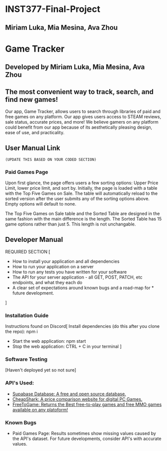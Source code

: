 # INST377-Final-Project
##  Miriam Luka, Mia Mesina, Ava Zhou

# Game Tracker
##  Developed by Miriam Luka, Mia Mesina, Ava Zhou

## The most convenient way to track, search, and find new games!
Our app, Game Tracker, allows users to search through libraries of paid and free games on any platform. Our app gives users access to STEAM reviews, sale status, accurate prices, and more! We believe gamers on any platform could benefit from our app because of its aesthetically pleasing design, ease of use, and practicality. 

## User Manual Link
    (UPDATE THIS BASED ON YOUR CODED SECTION)
### Paid Games Page
Upon first glance, the page offers users a few sorting options: Upper Price Limit, lower price limit, and sort by. Initially, the page is loaded with a table with the Top Five Games on Sale. The table will automatically reload to the sorted version after the user submits any of the sorting options above. Empty options will default to none. 

The Top Five Games on Sale table and the Sorted Table are designed in the same fashion with the main difference is the length. The Sorted Table has 15 game options rather than just 5. This length is not unchangable.

## Developer Manual 
REQUIRED SECTION [

* How to install your application and all dependencies
* How to run your application on a server
* How to run any tests you have written for your software
* The API for your server application - all GET, POST, PATCH, etc endpoints, and what they each do
* A clear set of expectations around known bugs and a road-map for * future development.

]

### Installation Guide
Instructions found on Discord[ 
Install dependencies (do this after you clone the repo): npm i
- Start the web application: npm start
- Stop the web application: CTRL + C in your terminal
]

### Software Testing
[Haven't deployed yet so not sure]

### API's Used: 
- [Supabase Database: A free and open source database.](https://supabase.com/docs/guides/database/overview)
- [CheapShark: A price comparison website for digital PC Games.](https://apidocs.cheapshark.com/)
- [FreeToGame: Returns the Best free-to-play games and free MMO games available on any platoform!](https://www.freetogame.com/api-doc)

### Known Bugs
- Paid Games Page: Results sometimes show missing values caused by the API's dataset. For future developments, consider API's with accurate values. 